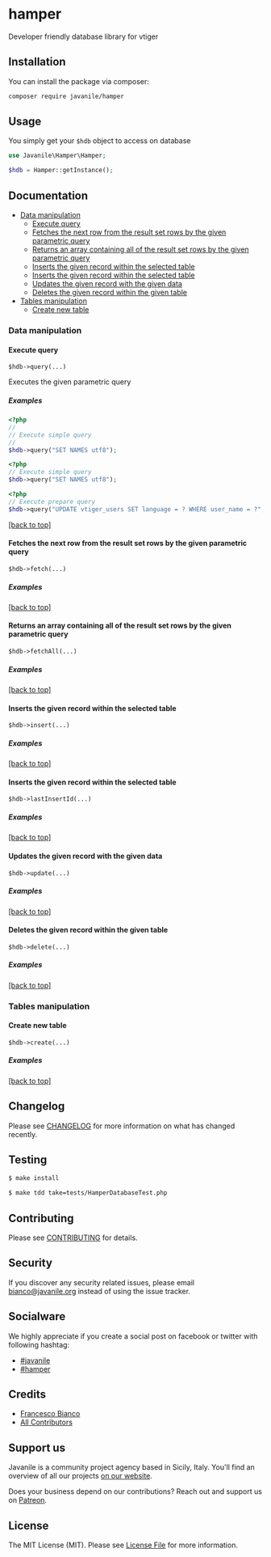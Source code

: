 # hamper

Developer friendly database library for vtiger

## Installation

You can install the package via composer:

```bash
composer require javanile/hamper
```

## Usage

You simply get your `$hdb` object to access on database

```php
use Javanile\Hamper\Hamper;

$hdb = Hamper::getInstance();
```

## Documentation

* [Data manipulation](#Data-manipulation)
    * [Execute query](#Execute-query)
    * [Fetches the next row from the result set rows by the given parametric query](#Fetches-the-next-row-from-the-result-set-rows-by-the-given-parametric-query)
    * [Returns an array containing all of the result set rows by the given parametric query](#Returns-an-array-containing-all-of-the-result-set-rows-by-the-given-parametric-query)
    * [Inserts the given record within the selected table](#Inserts-the-given-record-within-the-selected-table)
    * [Inserts the given record within the selected table](#Inserts-the-given-record-within-the-selected-table)
    * [Updates the given record with the given data](#Updates-the-given-record-with-the-given-data)
    * [Deletes the given record within the given table](#Deletes-the-given-record-within-the-given-table)
* [Tables manipulation](#Tables-manipulation)
    * [Create new table](#Create-new-table)


### Data manipulation
#### Execute query

`$hdb->query(...)`

Executes the given parametric query

##### Examples

```php
<?php
//
// Execute simple query
//
$hdb->query("SET NAMES utf8");
```

```php
<?php
// Execute simple query
$hdb->query("SET NAMES utf8");
```

```php
<?php
// Execute prepare query
$hdb->query("UPDATE vtiger_users SET language = ? WHERE user_name = ?", ["en_us", "admin"]);
```

[[back to top]](#Documentation)

#### Fetches the next row from the result set rows by the given parametric query

`$hdb->fetch(...)`



##### Examples

[[back to top]](#Documentation)

#### Returns an array containing all of the result set rows by the given parametric query

`$hdb->fetchAll(...)`



##### Examples

[[back to top]](#Documentation)

#### Inserts the given record within the selected table

`$hdb->insert(...)`



##### Examples

[[back to top]](#Documentation)

#### Inserts the given record within the selected table

`$hdb->lastInsertId(...)`



##### Examples

[[back to top]](#Documentation)

#### Updates the given record with the given data

`$hdb->update(...)`



##### Examples

[[back to top]](#Documentation)

#### Deletes the given record within the given table

`$hdb->delete(...)`



##### Examples

[[back to top]](#Documentation)

### Tables manipulation
#### Create new table

`$hdb->create(...)`



##### Examples

[[back to top]](#Documentation)



## Changelog

Please see [CHANGELOG](CHANGELOG.md) for more information on what has changed recently.

## Testing

```bash
$ make install
```

```bash
$ make tdd take=tests/HamperDatabaseTest.php 
```

## Contributing

Please see [CONTRIBUTING](CONTRIBUTING.md) for details.

## Security

If you discover any security related issues, please email bianco@javanile.org instead of using the issue tracker.

## Socialware

We highly appreciate if you create a social post on facebook or twitter with following hashtag:

- [#javanile](#Socialware)
- [#hamper](#Socialware)

## Credits

- [Francesco Bianco](https://github.com/francescobianco)
- [All Contributors](../../contributors) 

## Support us

Javanile is a community project agency based in Sicily, Italy. 
You'll find an overview of all our projects [on our website](https://www.javanile.org).

Does your business depend on our contributions? Reach out and support us on [Patreon](https://www.patreon.com/javanile). 

## License

The MIT License (MIT). Please see [License File](LICENSE.md) for more information.
